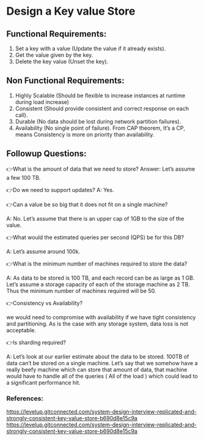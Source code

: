 # Design a Key value Store

## Functional Requirements:
1. Set a key with a value (Update the value if it already exists).
2. Get the value given by the key.
3. Delete the key value (Unset the key).

## Non Functional Requirements:
1. Highly Scalable (Should be flexible to increase instances at runtime during load increase)
2. Consistent (Should provide consistent and correct response on each call).
3. Durable (No data should be lost during network partition failures).
4. Availability (No single point of failure). From CAP theorem, It’s a CP, means Consistency is more on priority than availability.

## Followup Questions:

👉What is the amount of data that we need to store?
Answer: Let’s assume a few 100 TB.

👉Do we need to support updates?
A: Yes.

👉Can a value be so big that it does not fit on a single machine?

A: No. Let’s assume that there is an upper cap of 1GB to the size of the value.

👉What would the estimated queries per second (QPS) be for this DB?

A: Let’s assume around 100k.

👉What is the minimum number of machines required to store the data?

A: As data to be stored is 100 TB, and each record can be as large as 1 GB. Let’s assume a storage capacity of each of the storage machine as 2 TB. Thus the minimum number of machines required will be 50.

👉Consistency vs Availability?

we would need to compromise with availability if we have tight consistency and partitioning. As is the case with any storage system, data loss is not acceptable.

👉Is sharding required?

A: Let’s look at our earlier estimate about the data to be stored. 100TB of data can’t be stored on a single machine.
Let’s say that we somehow have a really beefy machine which can store that amount of data, that machine would have to handle all of the queries ( All of the load ) which could lead to a significant performance hit.

### References:
https://levelup.gitconnected.com/system-design-interview-replicated-and-strongly-consistent-key-value-store-b690d8e15c9a
https://levelup.gitconnected.com/system-design-interview-replicated-and-strongly-consistent-key-value-store-b690d8e15c9a


